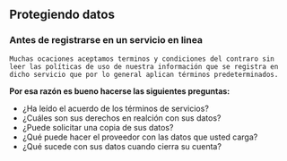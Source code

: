 ## Protegiendo datos
### Antes de registrarse en un servicio en linea
	Muchas ocaciones aceptamos terminos y condiciones del contraro sin leer las políticas de uso de nuestra información que se registra en dicho servicio que por lo general aplican términos predeterminados.

**Por esa razón es bueno hacerse las siguientes preguntas:**
* ¿Ha leído el acuerdo de los términos de servicios?
* ¿Cuáles son sus derechos en realción con sus datos?
* ¿Puede solicitar una copia de sus datos?
* ¿Qué puede hacer el proveedor con las datos que usted carga?
* ¿Qué sucede con sus datos cuando cierra su cuenta?